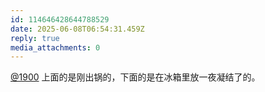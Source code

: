 ```yaml
---
id: 114646428644788529
date: 2025-06-08T06:54:31.459Z
reply: true
media_attachments: 0
---
```


[@1900](https://social.1900.live/@1900) 上面的是刚出锅的，下面的是在冰箱里放一夜凝结了的。

